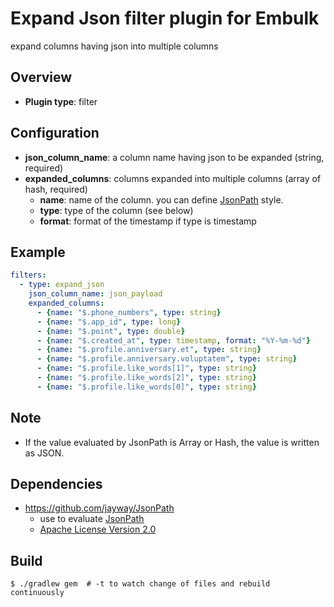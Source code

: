# Expand Json filter plugin for Embulk

expand columns having json into multiple columns

## Overview

* **Plugin type**: filter

## Configuration

- **json_column_name**: a column name having json to be expanded (string, required)
- **expanded_columns**: columns expanded into multiple columns (array of hash, required)
  - **name**: name of the column. you can define [JsonPath](http://goessner.net/articles/JsonPath/) style.
  - **type**: type of the column (see below)
  - **format**: format of the timestamp if type is timestamp

## Example

```yaml
filters:
  - type: expand_json
    json_column_name: json_payload
    expanded_columns:
      - {name: "$.phone_numbers", type: string}
      - {name: "$.app_id", type: long}
      - {name: "$.point", type: double}
      - {name: "$.created_at", type: timestamp, format: "%Y-%m-%d"}
      - {name: "$.profile.anniversary.et", type: string}
      - {name: "$.profile.anniversary.voluptatem", type: string}
      - {name: "$.profile.like_words[1]", type: string}
      - {name: "$.profile.like_words[2]", type: string}
      - {name: "$.profile.like_words[0]", type: string}
```

## Note
- If the value evaluated by JsonPath is Array or Hash, the value is written as JSON.

## Dependencies
- https://github.com/jayway/JsonPath
  - use to evaluate [JsonPath](http://goessner.net/articles/JsonPath/)
  - [Apache License Version 2.0](https://github.com/jayway/JsonPath/blob/master/LICENSE)


## Build

```
$ ./gradlew gem  # -t to watch change of files and rebuild continuously
```
